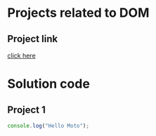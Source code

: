 # Projects related to DOM

## Project link
[click here](https://stackblitz.com/edit/dom-project-chaiaurcode?file=index.html)

# Solution code

## Project 1

```javascript
console.log("Hello Moto");

```
